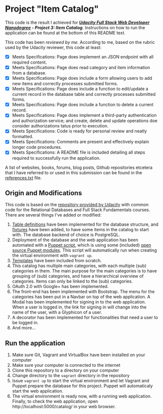 # Project "Item Catalog"

This code is the result I achieved for ***[Udacity Full Stack Web Developer Nanodegree](https://www.udacity.com/course/nd004) - Project 3: Item Catalog***.
Instructions on how to run the application can be found at the bottom of
this README text.

This code has been *reviewed by me*. According to me, based on the rubric
used by the Udacity reviewer, this code at least:
- [x] Meets Specifications: Page does implement an JSON endpoint with
  all required content.
- [x] Meets Specifications: Page does read category and item information
  from a database.
- [x] Meets Specifications: Page does include a form allowing users to
  add new items and correctly processes submitted forms.
- [x] Meets Specifications: Page does include a function to edit/update
  a current record in the database table and correctly processes submitted
  forms.
- [x] Meets Specifications: Page does include a function to delete a
  current record.
- [x] Meets Specifications: Page does implement a third-party
  authentication and authorization service; and create, delete and update
  operations doe consider authorizations tatus prior to execution.
- [x] Meets Specifications: Code is ready for personal review and neatly
  formatted.
- [x] Meets Specifications: Comments are present and effectively explain
  longer code procedures.
- [x] Meets Specifications: A README file is included detailing all
  steps required to successfully run the application.

A list of websites, books, forums, blog posts, Github repositories etcetera
that I have referred to or used in this submission can be found in the
[references.txt](https://github.com/swesterveld/udacity-nd004-p3-item-catalog/blob/master/references.txt)
file.

## Origin and Modifications
This code is based on the [repository provided by Udacity](https://github.com/udacity/fullstack-nanodegree-vm)
with common code for the Relational Databases and Full Stack Fundamentals
courses.
There are several things I've added or modified:

1. [Table definitions](https://github.com/swesterveld/udacity-nd004-p3-item-catalog/blob/master/vagrant/catalog/database_setup.py) have been implemented for the database structure, and [fixtures](https://github.com/swesterveld/udacity-nd004-p3-item-catalog/blob/master/vagrant/catalog/database_init.py) have been added, to have some items in the catalog to start with. The database backend of choice is PostgreSQL.
2. Deployment of the database and the web application has been automated with a [Puppet script](https://github.com/swesterveld/udacity-nd004-p3-item-catalog/blob/master/manifests/default.pp), which is using some (included) [open source Puppet modules](https://github.com/swesterveld/udacity-nd004-p3-item-catalog/tree/master/modules). This script will automatically run when creating the virtual environment with ```vagrant up```.
3. [Templates](https://github.com/swesterveld/udacity-nd004-p3-item-catalog/tree/master/vagrant/catalog/templates) have been included from scratch.
4. This catalog has multiple main categories, with each multiple (sub) categories in them. The main purpose for the main categories is to have grouping of (sub) categories, and have a hierarchical overview of categories. Items can only be linked to the (sub) categories.
5. OAuth 2.0 with Google+ has been implemented.
6. The front-end has been implemented with Bootstrap. The menu for the categories has been put in a Navbar on top of the web application. A Modal has been implemented for signing in to the web application. When a user is logged in, the link for signing in will change into the name of the user, with a Glyphicon of a user.
7. A decorator has been implemented for functionalities that need a user to be logged in.
9. And more...

## Run the application
1. Make sure Git, Vagrant and VirtualBox have been installed on your computer
2. Make sure your computer is connected to the internet
3. Clone this repository to a directory on your computer
4. Change directory to the ```vagrant``` directory in the repository
5. Issue ```vagrant up``` to start the virtual environment and let
   Vagrant and Puppet prepare the database for this project. Puppet will
   automaticaly start the web application.
6. The virtual environment is ready now, with a running web application.
   Finally, to check the web application, open http://localhost:5000/catalog/
   in your web browser.
